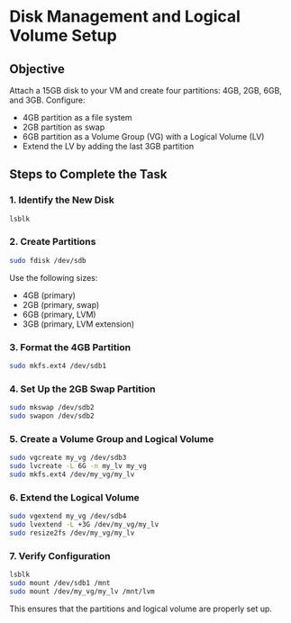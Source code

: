 # Disk Management and Logical Volume Setup

## Objective
Attach a 15GB disk to your VM and create four partitions: 4GB, 2GB, 6GB, and 3GB. Configure:
- 4GB partition as a file system
- 2GB partition as swap
- 6GB partition as a Volume Group (VG) with a Logical Volume (LV)
- Extend the LV by adding the last 3GB partition

## Steps to Complete the Task

### 1. Identify the New Disk
```bash
lsblk
```

### 2. Create Partitions
```bash
sudo fdisk /dev/sdb
```
Use the following sizes:
- 4GB (primary)
- 2GB (primary, swap)
- 6GB (primary, LVM)
- 3GB (primary, LVM extension)

### 3. Format the 4GB Partition
```bash
sudo mkfs.ext4 /dev/sdb1
```

### 4. Set Up the 2GB Swap Partition
```bash
sudo mkswap /dev/sdb2
sudo swapon /dev/sdb2
```

### 5. Create a Volume Group and Logical Volume
```bash
sudo vgcreate my_vg /dev/sdb3
sudo lvcreate -L 6G -n my_lv my_vg
sudo mkfs.ext4 /dev/my_vg/my_lv
```

### 6. Extend the Logical Volume
```bash
sudo vgextend my_vg /dev/sdb4
sudo lvextend -L +3G /dev/my_vg/my_lv
sudo resize2fs /dev/my_vg/my_lv
```

### 7. Verify Configuration
```bash
lsblk
sudo mount /dev/sdb1 /mnt
sudo mount /dev/my_vg/my_lv /mnt/lvm
```
This ensures that the partitions and logical volume are properly set up.

